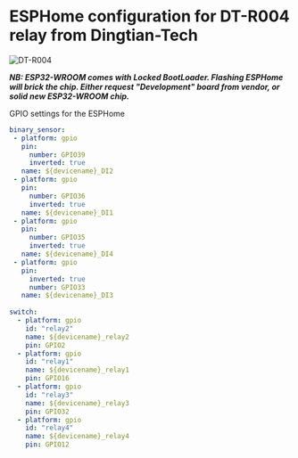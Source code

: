 # ESPHome configuration for DT-R004 relay from Dingtian-Tech  
![DT-R004](https://user-images.githubusercontent.com/25821291/233686194-241baaf3-6a28-4ef3-8ac7-0f8dcd39579b.png)

***NB: ESP32-WROOM comes with Locked BootLoader. Flashing ESPHome will brick the chip. Either request "Development" board from vendor, or solid new ESP32-WROOM chip.***

GPIO settings for the ESPHome

```yaml
binary_sensor:
 - platform: gpio
   pin:
     number: GPIO39
     inverted: true 
   name: ${devicename}_DI2
 - platform: gpio
   pin:
     number: GPIO36
     inverted: true 
   name: ${devicename}_DI1
 - platform: gpio
   pin:
     number: GPIO35
     inverted: true 
   name: ${devicename}_DI4
 - platform: gpio
   pin:
     inverted: true    
     number: GPIO33
   name: ${devicename}_DI3
   
switch:
  - platform: gpio
    id: "relay2"
    name: ${devicename}_relay2
    pin: GPIO2
  - platform: gpio
    id: "relay1"
    name: ${devicename}_relay1
    pin: GPIO16
  - platform: gpio
    id: "relay3"
    name: ${devicename}_relay3
    pin: GPIO32
  - platform: gpio
    id: "relay4"
    name: ${devicename}_relay4
    pin: GPIO12
```
